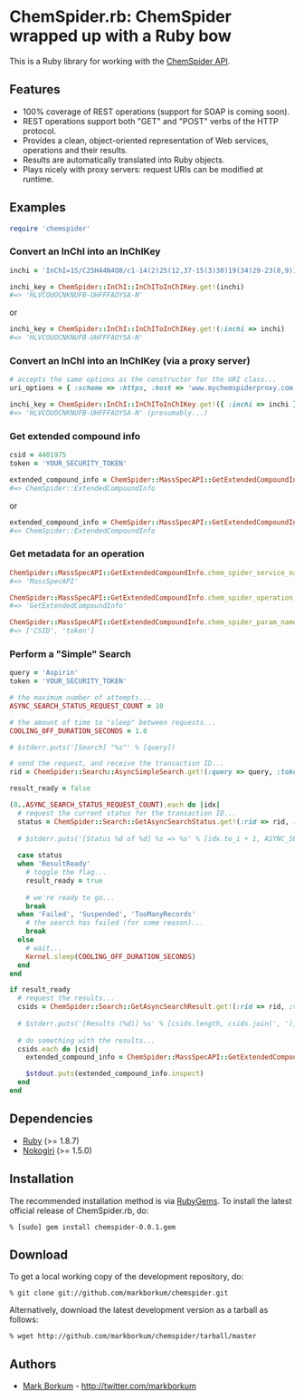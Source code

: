 ChemSpider.rb: ChemSpider wrapped up with a Ruby bow
====================================================

This is a Ruby library for working with the [ChemSpider API](http://www.chemspider.com/AboutServices.aspx).

Features
--------

* 100% coverage of REST operations (support for SOAP is coming soon).
* REST operations support both "GET" and "POST" verbs of the HTTP protocol.
* Provides a clean, object-oriented representation of Web services, operations and their results. 
* Results are automatically translated into Ruby objects. 
* Plays nicely with proxy servers: request URIs can be modified at runtime. 

Examples
--------

```ruby
require 'chemspider'
```
    
### Convert an InChI into an InChIKey

```ruby
inchi = 'InChI=1S/C25H44N4O8/c1-14(2)25(12,37-15(3)30)19(34)29-23(8,9)17(32)27-21(4,5)16(31)26-22(6,7)18(33)28-24(10,11)20(35)36-13/h14H,1-13H3,(H,26,31)(H,27,32)(H,28,33)(H,29,34)'

inchi_key = ChemSpider::InChI::InChIToInChIKey.get!(inchi)
#=> 'HLVCOUOCNKNUFB-UHFFFAOYSA-N'
```

or

```ruby
inchi_key = ChemSpider::InChI::InChIToInChIKey.get!(:inchi => inchi)
#=> 'HLVCOUOCNKNUFB-UHFFFAOYSA-N'
```

### Convert an InChI into an InChIKey (via a proxy server)

```ruby
# accepts the same options as the constructor for the URI class...
uri_options = { :scheme => :https, :host => 'www.mychemspiderproxy.com', :port => 443 }

inchi_key = ChemSpider::InChI::InChIToInChIKey.get!({ :inchi => inchi }, uri_options)
#=> 'HLVCOUOCNKNUFB-UHFFFAOYSA-N' (presumably...)
```
    
### Get extended compound info

```ruby
csid = 4401975
token = 'YOUR_SECURITY_TOKEN'

extended_compound_info = ChemSpider::MassSpecAPI::GetExtendedCompoundInfo.get!(csid, token)
#=> ChemSpider::ExtendedCompoundInfo
```

or

```ruby
extended_compound_info = ChemSpider::MassSpecAPI::GetExtendedCompoundInfo.get!(:CSID => csid, :token => token)
#=> ChemSpider::ExtendedCompoundInfo
```

### Get metadata for an operation

```ruby
ChemSpider::MassSpecAPI::GetExtendedCompoundInfo.chem_spider_service_name
#=> 'MassSpecAPI'

ChemSpider::MassSpecAPI::GetExtendedCompoundInfo.chem_spider_operation_name
#=> 'GetExtendedCompoundInfo'

ChemSpider::MassSpecAPI::GetExtendedCompoundInfo.chem_spider_param_names
#=> ['CSID', 'token']
```
    
### Perform a "Simple" Search

```ruby
query = 'Aspirin'
token = 'YOUR_SECURITY_TOKEN'

# the maximum number of attempts...
ASYNC_SEARCH_STATUS_REQUEST_COUNT = 10

# the amount of time to "sleep" between requests...
COOLING_OFF_DURATION_SECONDS = 1.0

# $stderr.puts('[Search] "%s"' % [query])

# send the request, and receive the transaction ID...
rid = ChemSpider::Search::AsyncSimpleSearch.get!(:query => query, :token => token)

result_ready = false

(0..ASYNC_SEARCH_STATUS_REQUEST_COUNT).each do |idx|
  # request the current status for the transaction ID...
  status = ChemSpider::Search::GetAsyncSearchStatus.get!(:rid => rid, :token => token)
  
  # $stderr.puts('[Status %d of %d] %s => %s' % [idx.to_i + 1, ASYNC_SEARCH_STATUS_REQUEST_COUNT, rid, status])
  
  case status
  when 'ResultReady'
    # toggle the flag...
    result_ready = true
    
    # we're ready to go...  
    break
  when 'Failed', 'Suspended', 'TooManyRecords'
    # the search has failed (for some reason)...
    break
  else
    # wait...
    Kernel.sleep(COOLING_OFF_DURATION_SECONDS)
  end
end

if result_ready
  # request the results...
  csids = ChemSpider::Search::GetAsyncSearchResult.get!(:rid => rid, :token => token)
  
  # $stderr.puts('[Results (%d)] %s' % [csids.length, csids.join(', ')])
  
  # do something with the results...
  csids.each do |csid|
    extended_compound_info = ChemSpider::MassSpecAPI::GetExtendedCompoundInfo.get!(csid, token)

    $stdout.puts(extended_compound_info.inspect)
  end
end
```

Dependencies
------------

* [Ruby](http://ruby-lang.org/) (>= 1.8.7)
* [Nokogiri](http://nokogiri.org/) (>= 1.5.0)

Installation
------------

The recommended installation method is via [RubyGems](http://rubygems.org/).
To install the latest official release of ChemSpider.rb, do:

    % [sudo] gem install chemspider-0.0.1.gem

Download
--------

To get a local working copy of the development repository, do:

    % git clone git://github.com/markborkum/chemspider.git

Alternatively, download the latest development version as a tarball as
follows:

    % wget http://github.com/markborkum/chemspider/tarball/master

Authors
-------

* [Mark Borkum](http://github.com/markborkum) - <http://twitter.com/markborkum>
